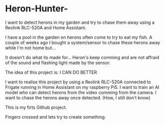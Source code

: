 # Heron-Hunter-
I want to detect herons in my garden and try to chase them away using a Reolink RLC-520A and Home Assistant.

I have a pool in the garden en herons often come to try to eat my fish.
A couple of weeks ago I bought a system/sensor to chase these herons away while I'm not home but...

It doesn't do what its made for... Heron's keep comming and are not affraid of the sound and flashing light
made by the sensor.

The idea of this project is: I CAN DO BETTER

I want to realise this project by using a Reolink RLC-520A connected to Frigate running in Home Assistant on my raspberry Pi5.
I want to train an AI model who can detect herons from the video comming from the camera.
I want to chase the herons away once detected. (How, I still don't know)

This is my firts Github project.

Fingers crossed and lets try to create something.
